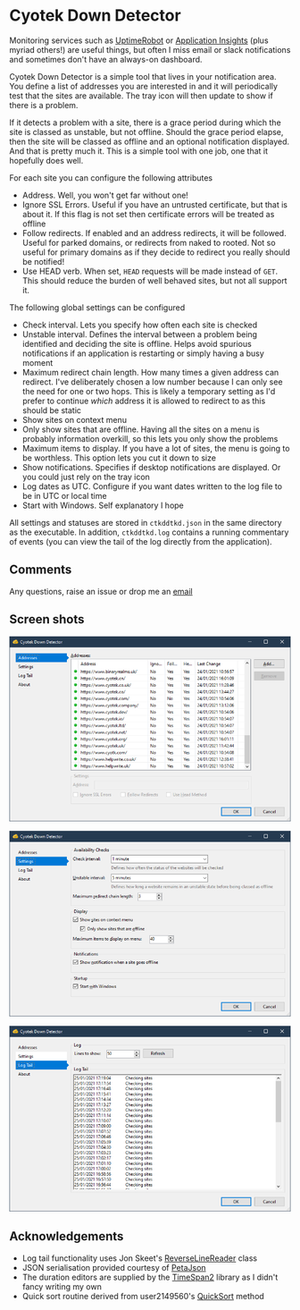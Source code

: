 Cyotek Down Detector
=====================

Monitoring services such as [UptimeRobot][uptimerobot] or
[Application Insights][azure] (plus myriad others!) are useful
things, but often I miss email or slack notifications and
sometimes don't have an always-on dashboard.

Cyotek Down Detector is a simple tool that lives in your
notification area. You define a list of addresses you are
interested in and it will periodically test that the sites are
available. The tray icon will then update to show if there is a
problem.

If it detects a problem with a site, there is a grace period
during which the site is classed as unstable, but not offline.
Should the grace period elapse, then the site will be classed as
offline and an optional notification displayed. And that is
pretty much it. This is a simple tool with one job, one that it
hopefully does well.

For each site you can configure the following attributes

* Address. Well, you won't get far without one!
* Ignore SSL Errors. Useful if you have an untrusted
  certificate, but that is about it. If this flag is not set
  then certificate errors will be treated as offline
* Follow redirects. If enabled and an address redirects, it will
  be followed. Useful for parked domains, or redirects from
  naked to rooted. Not so useful for primary domains as if they
  decide to redirect you really should be notified!
* Use HEAD verb. When set, `HEAD` requests will be made instead
  of `GET`. This should reduce the burden of well behaved sites,
  but not all support it.

The following global settings can be configured

* Check interval. Lets you specify how often each site is checked
* Unstable interval. Defines the interval between a problem
  being identified and deciding the site is offline. Helps avoid
  spurious notifications if an application is restarting or
  simply having a busy moment
* Maximum redirect chain length. How many times a given address
  can redirect. I've deliberately chosen a low number because I
  can only see the need for one or two hops. This is likely a
  temporary setting as I'd prefer to continue _which_ address it
  is allowed to redirect to as this should be static
* Show sites on context menu
* Only show sites that are offline. Having all the sites on a
  menu is probably information overkill, so this lets you only
  show the problems
* Maximum items to display. If you have a lot of sites, the menu
  is going to be worthless. This option lets you cut it down to
  size
* Show notifications. Specifies if desktop notifications are
  displayed. Or you could just rely on the tray icon
* Log dates as UTC. Configure if you want dates written to the
  log file to be in UTC or local time
* Start with Windows. Self explanatory I hope

All settings and statuses are stored in `ctkddtkd.json` in the
same directory as the executable. In addition, `ctkddtkd.log`
contains a running commentary of events (you can view the tail
of the log directly from the application).

Comments
---------

Any questions, raise an issue or drop me an [email][email]

Screen shots
------------

![The addresses configuration screen][addresses]

![The settings configuration screen][settings]

![The log tail screen][logtail]

Acknowledgements
-----------------

* Log tail functionality uses Jon Skeet's
  [ReverseLineReader][reverse] class
* JSON serialisation provided courtesy of [PetaJson][petajson]
* The duration editors are supplied by the
  [TimeSpan2][timespan2] library as I didn't fancy writing my
  own
* Quick sort routine derived from user2149560's
  [QuickSort][quicksort] method

[addresses]: res/addresses.png
[settings]: res/settings.png
[logtail]: res/logtail.png

[uptimerobot]: https://uptimerobot.com/
[azure]: https://docs.microsoft.com/en-gb/azure/azure-monitor/app/monitor-web-app-availability

[email]: mailto:richard.moss@cyotek.com

[petajson]: https://github.com/toptensoftware/JsonKit
[timespan2]: https://github.com/dahall/TimeSpan2
[reverse]: https://stackoverflow.com/a/452945/148962
[quicksort]: https://stackoverflow.com/a/15325195/148962
